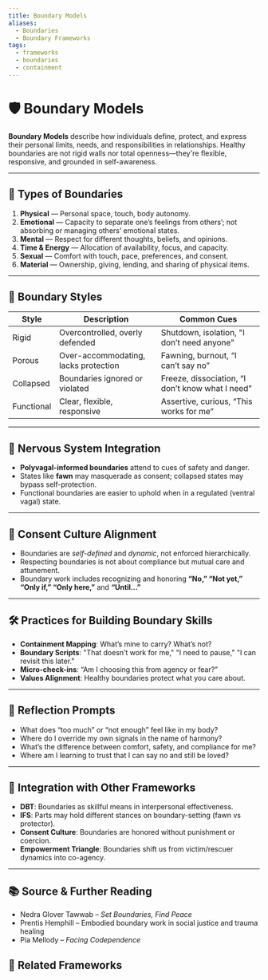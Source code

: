 ```yaml
---
title: Boundary Models
aliases:
  - Boundaries
  - Boundary Frameworks
tags:
  - frameworks
  - boundaries
  - containment
---
```


<!-- @format -->

# 🛡️ Boundary Models

**Boundary Models** describe how individuals define, protect, and express their personal limits, needs, and responsibilities in relationships. Healthy boundaries are not rigid walls nor total openness—they're flexible, responsive, and grounded in self-awareness.

---

## 🔑 Types of Boundaries

1. **Physical** — Personal space, touch, body autonomy.
2. **Emotional** — Capacity to separate one’s feelings from others’; not absorbing or managing others’ emotional states.
3. **Mental** — Respect for different thoughts, beliefs, and opinions.
4. **Time & Energy** — Allocation of availability, focus, and capacity.
5. **Sexual** — Comfort with touch, pace, preferences, and consent.
6. **Material** — Ownership, giving, lending, and sharing of physical items.

---

## 🔄 Boundary Styles

| Style      | Description                          | Common Cues                                      |
| ---------- | ------------------------------------ | ------------------------------------------------ |
| Rigid      | Overcontrolled, overly defended      | Shutdown, isolation, "I don’t need anyone"       |
| Porous     | Over-accommodating, lacks protection | Fawning, burnout, “I can’t say no”               |
| Collapsed  | Boundaries ignored or violated       | Freeze, dissociation, “I don’t know what I need” |
| Functional | Clear, flexible, responsive          | Assertive, curious, “This works for me”          |

---

## 🧠 Nervous System Integration

- **Polyvagal-informed boundaries** attend to cues of safety and danger.
- States like **fawn** may masquerade as consent; collapsed states may bypass self-protection.
- Functional boundaries are easier to uphold when in a regulated (ventral vagal) state.

---

## 🔧 Consent Culture Alignment

- Boundaries are _self-defined_ and _dynamic_, not enforced hierarchically.
- Respecting boundaries is not about compliance but mutual care and attunement.
- Boundary work includes recognizing and honoring **“No,” “Not yet,” “Only if,” “Only here,”** and **“Until…”**

---

## 🛠 Practices for Building Boundary Skills

- **Containment Mapping**: What’s mine to carry? What’s not?
- **Boundary Scripts**: "That doesn’t work for me," "I need to pause," "I can revisit this later."
- **Micro-check-ins**: “Am I choosing this from agency or fear?”
- **Values Alignment**: Healthy boundaries protect what you care about.

---

## 🧩 Reflection Prompts

- What does “too much” or “not enough” feel like in my body?
- Where do I override my own signals in the name of harmony?
- What’s the difference between comfort, safety, and compliance for me?
- Where am I learning to trust that I can say no and still be loved?

---

## 🔄 Integration with Other Frameworks

- **DBT**: Boundaries as skillful means in interpersonal effectiveness.
- **IFS**: Parts may hold different stances on boundary-setting (fawn vs protector).
- **Consent Culture**: Boundaries are honored without punishment or coercion.
- **Empowerment Triangle**: Boundaries shift us from victim/rescuer dynamics into co-agency.

---

## 📚 Source & Further Reading

- Nedra Glover Tawwab – _Set Boundaries, Find Peace_
- Prentis Hemphill – Embodied boundary work in social justice and trauma healing
- Pia Mellody – _Facing Codependence_

## 🔗 Related Frameworks
